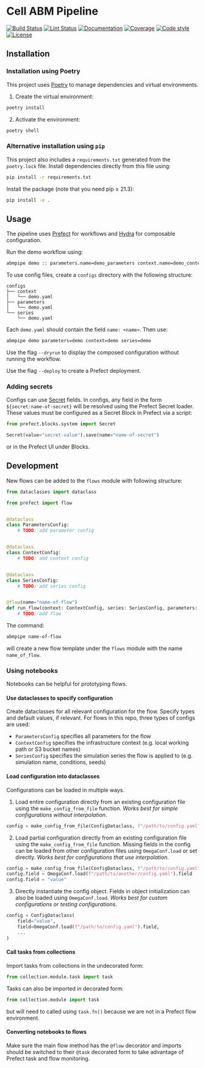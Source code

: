 # Cell ABM Pipeline

[![Build Status](https://allen-cell-animated.github.io/cell-abm-pipeline/_badges/build.svg)](https://github.com/allen-cell-animated/cell-abm-pipeline/actions?query=workflow%3Abuild)
[![Lint Status](https://allen-cell-animated.github.io/cell-abm-pipeline/_badges/lint.svg)](https://github.com/allen-cell-animated/cell-abm-pipeline/actions?query=workflow%3Alint)
[![Documentation](https://allen-cell-animated.github.io/cell-abm-pipeline/_badges/documentation.svg)](https://allen-cell-animated.github.io/cell-abm-pipeline/)
[![Coverage](https://allen-cell-animated.github.io/cell-abm-pipeline/_badges/coverage.svg)](https://allen-cell-animated.github.io/cell-abm-pipeline/_coverage/)
[![Code style](https://allen-cell-animated.github.io/cell-abm-pipeline/_badges/style.svg)](https://github.com/psf/black)
[![License](https://allen-cell-animated.github.io/cell-abm-pipeline/_badges/license.svg)](https://github.com/allen-cell-animated/cell-abm-pipeline/blob/main/LICENSE)

## Installation

### Installation using Poetry

This project uses [Poetry](https://python-poetry.org/) to manage dependencies and virtual environments.

1. Create the virtual environment:

```bash
poetry install
```

2. Activate the environment:

```bash
poetry shell
```

### Alternative installation using `pip`

This project also includes a `requirements.txt` generated from the `poetry.lock` file.
Install dependencies directly from this file using:

```bash
pip install -r requirements.txt
```

Install the package (note that you need pip ≥ 21.3):

```bash
pip install -e .
```

## Usage

The pipeline uses [Prefect](https://docs.prefect.io/) for workflows and [Hydra](https://hydra.cc/docs/intro/) for composable configuration.

Run the demo workflow using:

```bash
abmpipe demo :: parameters.name=demo_parameters context.name=demo_context series.name=demo_series
```

To use config files, create a `configs` directory with the following structure:

```
configs
├── context
│   └── demo.yaml
├── parameters
│   └── demo.yaml
└── series
    └── demo.yaml
```

Each `demo.yaml` should contain the field `name: <name>`.
Then use:

```bash
abmpipe demo parameters=demo context=demo series=demo
```

Use the flag `--dryrun` to display the composed configuration without running the workflow.

Use the flag `--deploy` to create a Prefect deployment.

### Adding secrets

Configs can use [Secret](https://docs.prefect.io/concepts/blocks/?h=secret#secret-fields) fields.
In configs, any field in the form `${secret:name-of-secret}` will be resolved using the Prefect Secret loader.
These values must be configured as a Secret Block in Prefect via a script:

```python
from prefect.blocks.system import Secret

Secret(value="secret-value").save(name="name-of-secret")
```

or in the Prefect UI under Blocks.

## Development

New flows can be added to the `flows` module with following structure:

```python
from dataclasses import dataclass

from prefect import flow


@dataclass
class ParametersConfig:
    # TODO: add parameter config


@dataclass
class ContextConfig:
    # TODO: add context config


@dataclass
class SeriesConfig:
    # TODO: add series config


@flow(name="name-of-flow")
def run_flow(context: ContextConfig, series: SeriesConfig, parameters: ParametersConfig) -> None:
    # TODO: add flow
```

The command:

```bash
abmpipe name-of-flow
```

will create a new flow template under the `flows` module with the name `name_of_flow`.

### Using notebooks

Notebooks can be helpful for prototyping flows.

#### Use dataclasses to specify configuration

Create dataclasses for all relevant configuration for the flow.
Specify types and default values, if relevant.
For flows in this repo, three types of configs are used:

- `ParametersConfig` specifies all parameters for the flow
- `ContextConfig` specifies the infrastructure context (e.g. local working path or S3 bucket names)
- `SeriesConfig` specifies the simulation series the flow is applied to (e.g. simulation name, conditions, seeds)

#### Load configuration into dataclasses

Configurations can be loaded in multiple ways.

1. Load entire configuration directly from an existing configuration file using the `make_config_from_file` function.
   _Works best for simple configurations without interpolation_.

```python
config = make_config_from_file(ConfigDataclass, f"/path/to/config.yaml")
```

2. Load partial configuration directly from an existing configuration file using the `make_config_from_file` function.
   Missing fields in the config can be loaded from other configuration files using `OmegaConf.load` or set directly.
   _Works best for configurations that use interpolation_.

```python
config = make_config_from_file(ConfigDataclass, f"/path/to/config.yaml")
config.field = OmegaConf.load(f"/path/to/another/config.yaml").field
config.field = "value"
```

3. Directly instantiate the config object.
   Fields in object initialization can also be loaded using `OmegaConf.load`.
   _Works best for custom configurations or testing configurations_.

```python
config = ConfigDataclass(
    field="value",
    field=OmegaConf.load(f"/path/to/config.yaml").field,
    ...
)
```

#### Call tasks from collections

Import tasks from collections in the undecorated form:

```python
from collection.module.task import task
```

Tasks can also be imported in decorated form:

```python
from collection.module import task
```

but will need to called using `task.fn()` because we are not in a Prefect flow environment.

#### Converting notebooks to flows

Make sure the main flow method has the `@flow` decorator and imports should be switched to their `@task` decorated form to take advantage of Prefect task and flow monitoring.
